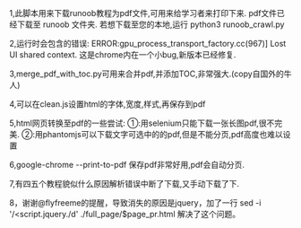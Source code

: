 1,此脚本用来下载runoob教程为pdf文件,可用来给学习者来打印下来.
  pdf文件已经下载至 runoob 文件夹.
  若想下载至您的本地,运行
      python3 runoob_crawl.py

2,运行时会包含的错误:
    ERROR:gpu_process_transport_factory.cc(967)] Lost UI shared context.
这是chrome内在一个小bug,新版本已经修复.

3,merge_pdf_with_toc.py可用来合并pdf,并添加TOC,非常强大.(copy自国外的牛人)

4,可以在clean.js设置html的字体,宽度,样式,再保存到pdf

5,html网页转换至pdf的一些尝试:
         ①:用selenium只能下载一张长图pdf,很不完美.
         ②:用phantomjs可以下载文字可选中的的pdf,但是不能分页,pdf高度也难以设置

6,google-chrome --print-to-pdf 保存pdf非常好用,pdf会自动分页.

7,有四五个教程貌似什么原因解析错误中断了下载,又手动下载了下.

8，谢谢@flyfreeme的提醒，导致消失的原因是jquery，加了一行
sed -i '/<script.jquery.</script>/d' ./full_page/$page_pr.html
解决了这个问题。




